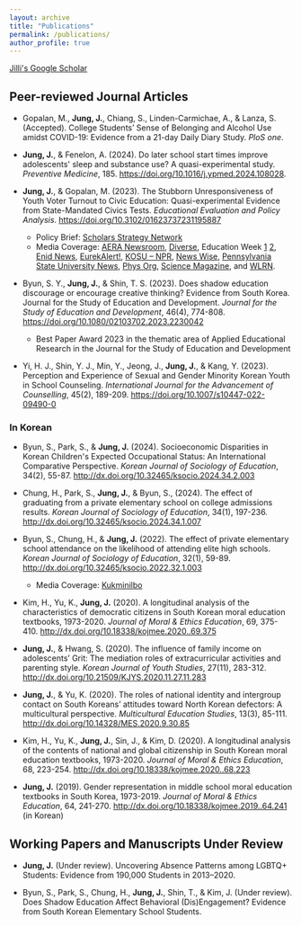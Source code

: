 ```yaml
---
layout: archive
title: "Publications"
permalink: /publications/
author_profile: true
---
```


[Jilli's Google Scholar](https://scholar.google.com/citations?user=7SVYZhEAAAAJ&hl=en)

## Peer-reviewed Journal Articles
* Gopalan, M., **Jung, J.**, Chiang, S., Linden-Carmichae, A., & Lanza, S. (Accepted). College Students’ Sense of Belonging and Alcohol Use amidst COVID-19: Evidence from a 21-day Daily Diary Study. *PloS one*.

* **Jung, J.**, & Fenelon, A. (2024). Do later school start times improve adolescents' sleep and substance use? A quasi-experimental study. *Preventive Medicine*, 185. https://doi.org/10.1016/j.ypmed.2024.108028.

* **Jung, J.**, & Gopalan, M. (2023). The Stubborn Unresponsiveness of Youth Voter Turnout to Civic Education: Quasi-experimental Evidence from State-Mandated Civics Tests. *Educational Evaluation and Policy Analysis*. https://doi.org/10.3102/01623737231195887
    * Policy Brief: [Scholars Strategy Network](https://scholars.org/contribution/state-mandated-civics-test-policy-does-not)
    * Media Coverage: [AERA Newsroom](https://www.aera.net/Newsroom/Study-Finds-That-State-Mandated-Civics-Test-Policy-Does-Not-Improve-Youth-Voter-Turnout), [Diverse](https://www.diverseeducation.com/reports-data/article/15546897/study-cei-civics-test-policy-ineffective-at-improving-youth-voter-turnout), Education Week [1](https://www.edweek.org/teaching-learning/this-popular-high-school-civics-requirement-doesnt-boost-voting-habits/2023/09) [2](https://www.edweek.org/teaching-learning/elections-depend-on-young-voters-can-civics-tests-drive-up-their-turnout/2022/11), [Enid News](https://www.enidnews.com/news/study-civics-tests-dont-improve-voter-turnout/article_ea1834f6-566d-11ee-ac7b-d37def1c8f6b.html), [EurekAlert!](https://www.eurekalert.org/news-releases/1001334), [KOSU – NPR](https://www.kosu.org/education/2023-09-19/civics-test-mandates-like-oklahomas-havent-improved-young-voter-turnout-study-finds), [News Wise](https://www.newswise.com/articles/study-finds-that-state-mandated-civics-test-policy-does-not-improve-youth-voter-turnout?sc=rsla), [Pennsylvania State University News](https://www.psu.edu/news/education/story/civics-test-policy-fails-increase-youth-voter-turnout-researchers-find/?utm_audience=Combined&utm_source=newswire&utm_medium=email&utm_campaign=Education%20Headlines&utm_content=10-25-2023-09-52&utm_term=Stories%20-%201), [Phys Org](https://phys.org/news/2023-09-state-mandated-civics-policy-youth-voter.html), [Science Magazine](https://scienmag.com/civics-test-policy-fails-to-increase-youth-voter-turnout-researchers-find/), and [WLRN](https://www.wlrn.org/elections-coverage/2023-09-18/florida-civics-engagement-voter-turnout-elections).

* Byun, S. Y., **Jung, J.**, & Shin, T. S. (2023). Does shadow education discourage or encourage creative thinking? Evidence from South Korea. Journal for the Study of Education and Development. *Journal for the Study of Education and Development*, 46(4), 774-808. https://doi.org/10.1080/02103702.2023.2230042
    * Best Paper Award 2023 in the thematic area of Applied Educational Research in the Journal for the Study of Education and Development

* Yi, H. J., Shin, Y. J., Min, Y., Jeong, J., **Jung, J.**, & Kang, Y. (2023). Perception and Experience of Sexual and Gender Minority Korean Youth in School Counseling. *International Journal for the Advancement of Counselling*, 45(2), 189-209. https://doi.org/10.1007/s10447-022-09490-0


### In Korean
* Byun, S., Park, S., & **Jung, J.** (2024). Socioeconomic Disparities in Korean Children's Expected Occupational Status: An International Comparative Perspective. *Korean Journal of Sociology of Education*, 34(2), 55-87. http://dx.doi.org/10.32465/ksocio.2024.34.2.003 

* Chung, H., Park, S., **Jung, J.**, & Byun, S., (2024). The effect of graduating from a private elementary school on college admissions results. *Korean Journal of Sociology of Education*, 34(1), 197-236. http://dx.doi.org/10.32465/ksocio.2024.34.1.007 

* Byun, S., Chung, H., & **Jung, J.** (2022). The effect of private elementary school attendance on the likelihood of attending elite high schools. *Korean Journal of Sociology of Education*, 32(1), 59-89. http://dx.doi.org/10.32465/ksocio.2022.32.1.003 
    * Media Coverage: [Kukminilbo](https://m.kmib.co.kr/view.asp?arcid=0018047828&code=61121111&sid1=soc)

* Kim, H., Yu, K., **Jung, J.** (2020). A longitudinal analysis of the characteristics of democratic citizens in South Korean moral education textbooks, 1973-2020. *Journal of Moral & Ethics Education*, 69, 375-410. http://dx.doi.org/10.18338/kojmee.2020..69.375 

* **Jung, J.**, & Hwang, S. (2020). The influence of family income on adolescents’ Grit: The mediation roles of extracurricular activities and parenting style. *Korean Journal of Youth Studies*, 27(11), 283-312. http://dx.doi.org/10.21509/KJYS.2020.11.27.11.283 

* **Jung, J.**, & Yu, K. (2020). The roles of national identity and intergroup contact on South Koreans’ attitudes toward North Korean defectors: A multicultural perspective. *Multicultural Education Studies*, 13(3), 85-111. http://dx.doi.org/10.14328/MES.2020.9.30.85 

* Kim, H., Yu, K., **Jung, J.**, Sin, J., & Kim, D. (2020). A longitudinal analysis of the contents of national and global citizenship in South Korean moral education textbooks, 1973-2020. *Journal of Moral & Ethics Education*, 68, 223-254. http://dx.doi.org/10.18338/kojmee.2020..68.223 

* **Jung, J.** (2019). Gender representation in middle school moral education textbooks in South Korea, 1973-2019. *Journal of Moral & Ethics Education*, 64, 241-270. http://dx.doi.org/10.18338/kojmee.2019..64.241 (in Korean)



## Working Papers and Manuscripts Under Review
* **Jung, J.** (Under review). Uncovering Absence Patterns among LGBTQ+ Students: Evidence from 190,000 Students in 2013–2020.

* Byun, S., Park, S., Chung, H., **Jung, J.**, Shin, T., & Kim, J. (Under review). Does Shadow Education Affect Behavioral (Dis)Engagement? Evidence from South Korean Elementary School Students.
